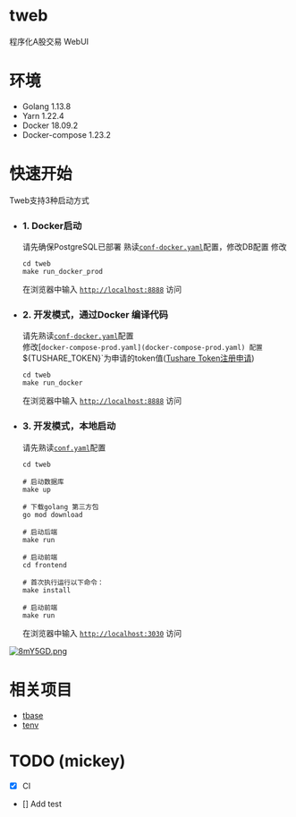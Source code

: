 # tweb
程序化A股交易 WebUI

# 环境
- Golang 1.13.8
- Yarn 1.22.4
- Docker 18.09.2
- Docker-compose 1.23.2

# 快速开始
Tweb支持3种启动方式
* ### 1. Docker启动
    请先确保PostgreSQL已部署
    熟读[`conf-docker.yaml`](conf-docker.yaml)配置，修改DB配置
    修改
    ```
    cd tweb
    make run_docker_prod
    ```
    在浏览器中输入 [`http://localhost:8888`](http://localhost:8888) 访问  

* ### 2. 开发模式，通过Docker 编译代码
    请先熟读[`conf-docker.yaml`](conf-docker.yaml)配置  
    修改[`docker-compose-prod.yaml](docker-compose-prod.yaml) 配置`${TUSHARE_TOKEN}`为申请的token值([Tushare Token注册申请](https://tushare.pro/register?reg=238705))  
    ```
    cd tweb
    make run_docker
    ```
    在浏览器中输入 [`http://localhost:8888`](http://localhost:8888) 访问  

* ### 3. 开发模式，本地启动
    请先熟读[`conf.yaml`](conf.yaml)配置
    ```
    cd tweb

    # 启动数据库
    make up

    # 下载golang 第三方包
    go mod download

    # 启动后端
    make run

    # 启动前端
    cd frontend

    # 首次执行运行以下命令：
    make install

    # 启动前端
    make run
    ```

    在浏览器中输入 [`http://localhost:3030`](http://localhost:3030) 访问  

[![8mY5GD.png](https://s1.ax1x.com/2020/03/12/8mY5GD.png)](https://imgchr.com/i/8mY5GD)

# 相关项目
- [tbase](https://github.com/tradingAI/tbase)
- [tenv](https://github.com/tradingAI/tenvs)

# TODO (mickey)
- [x] CI
- [] Add test